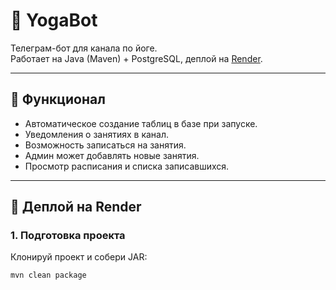 # 🧘 YogaBot

Телеграм-бот для канала по йоге.  
Работает на Java (Maven) + PostgreSQL, деплой на [Render](https://render.com/).

---

## 📌 Функционал
- Автоматическое создание таблиц в базе при запуске.
- Уведомления о занятиях в канал.
- Возможность записаться на занятия.
- Админ может добавлять новые занятия.
- Просмотр расписания и списка записавшихся.

---

## 🚀 Деплой на Render

### 1. Подготовка проекта
Клонируй проект и собери JAR:
```bash
mvn clean package
